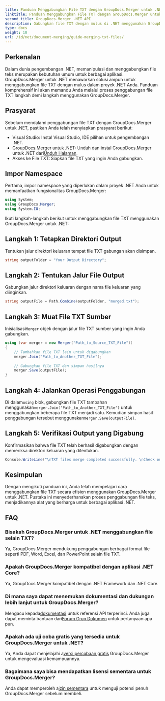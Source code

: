 ```yaml
---
title: Panduan Menggabungkan File TXT dengan GroupDocs.Merger untuk .NET
linktitle: Panduan Menggabungkan File TXT dengan GroupDocs.Merger untuk .NET
second_title: GroupDocs.Merger .NET API
description: Gabungkan file TXT dengan mulus di .NET menggunakan GroupDocs.Merger. Panduan langkah demi langkah untuk pengembang. Dokumentasi dan dukungan tersedia.
type: docs
weight: 18
url: /id/net/document-merging/guide-merging-txt-files/
---
```

## Perkenalan
Dalam dunia pengembangan .NET, memanipulasi dan menggabungkan file teks merupakan kebutuhan umum untuk berbagai aplikasi. GroupDocs.Merger untuk .NET menawarkan solusi ampuh untuk menggabungkan file TXT dengan mulus dalam proyek .NET Anda. Panduan komprehensif ini akan memandu Anda melalui proses penggabungan file TXT langkah demi langkah menggunakan GroupDocs.Merger.
## Prasyarat
Sebelum mendalami penggabungan file TXT dengan GroupDocs.Merger untuk .NET, pastikan Anda telah menyiapkan prasyarat berikut:
- Visual Studio: Instal Visual Studio, IDE pilihan untuk pengembangan .NET.
-  GroupDocs.Merger untuk .NET: Unduh dan instal GroupDocs.Merger untuk .NET dari[Unduh Halaman](https://releases.groupdocs.com/merger/net/).
- Akses ke File TXT: Siapkan file TXT yang ingin Anda gabungkan.

## Impor Namespace
Pertama, impor namespace yang diperlukan dalam proyek .NET Anda untuk memanfaatkan fungsionalitas GroupDocs.Merger:
```csharp
using System; 
using GroupDocs.Merger;
using System.IO;
```

Ikuti langkah-langkah berikut untuk menggabungkan file TXT menggunakan GroupDocs.Merger untuk .NET:
## Langkah 1: Tetapkan Direktori Output
Tentukan jalur direktori keluaran tempat file TXT gabungan akan disimpan.
```csharp
string outputFolder = "Your Output Directory";
```
## Langkah 2: Tentukan Jalur File Output
Gabungkan jalur direktori keluaran dengan nama file keluaran yang diinginkan.
```csharp
string outputFile = Path.Combine(outputFolder, "merged.txt");
```
## Langkah 3: Muat File TXT Sumber
 Inisialisasi`Merger` objek dengan jalur file TXT sumber yang ingin Anda gabungkan.
```csharp
using (var merger = new Merger("Path_to_Source_TXT_File"))
{
    // Tambahkan file TXT lain untuk digabungkan
    merger.Join("Path_to_Another_TXT_File");
    
    // Gabungkan file TXT dan simpan hasilnya
    merger.Save(outputFile);
}
```
## Langkah 4: Jalankan Operasi Penggabungan
 Di dalam`using` blok, gabungkan file TXT tambahan menggunakan`merger.Join("Path_to_Another_TXT_File")` untuk menggabungkan beberapa file TXT menjadi satu. Kemudian simpan hasil penggabungan tersebut menggunakan`merger.Save(outputFile)`.
## Langkah 5: Verifikasi Output yang Digabung
Konfirmasikan bahwa file TXT telah berhasil digabungkan dengan memeriksa direktori keluaran yang ditentukan.
```csharp
Console.WriteLine("\nTXT files merge completed successfully. \nCheck output in {0}", outputFolder);
```

## Kesimpulan
Dengan mengikuti panduan ini, Anda telah mempelajari cara menggabungkan file TXT secara efisien menggunakan GroupDocs.Merger untuk .NET. Pustaka ini menyederhanakan proses penggabungan file teks, menjadikannya alat yang berharga untuk berbagai aplikasi .NET.

## FAQ
### Bisakah GroupDocs.Merger untuk .NET menggabungkan file selain TXT?
Ya, GroupDocs.Merger mendukung penggabungan berbagai format file seperti PDF, Word, Excel, dan PowerPoint selain file TXT.
### Apakah GroupDocs.Merger kompatibel dengan aplikasi .NET Core?
Ya, GroupDocs.Merger kompatibel dengan .NET Framework dan .NET Core.
### Di mana saya dapat menemukan dokumentasi dan dukungan lebih lanjut untuk GroupDocs.Merger?
 Mengacu kepada[dokumentasi](https://reference.groupdocs.com/merger/net/) untuk referensi API terperinci. Anda juga dapat meminta bantuan dari[Forum Grup Dokumen](https://forum.groupdocs.com/c/merger/32) untuk pertanyaan apa pun.
### Apakah ada uji coba gratis yang tersedia untuk GroupDocs.Merger untuk .NET?
 Ya, Anda dapat menjelajahi a[versi percobaan gratis](https://releases.groupdocs.com/) GroupDocs.Merger untuk mengevaluasi kemampuannya.
### Bagaimana saya bisa mendapatkan lisensi sementara untuk GroupDocs.Merger?
 Anda dapat memperoleh a[izin sementara](https://purchase.groupdocs.com/temporary-license/) untuk menguji potensi penuh GroupDocs.Merger sebelum membeli.